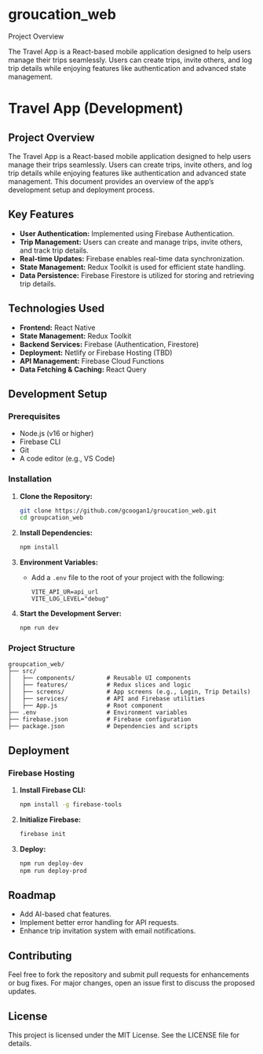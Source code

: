 # groucation_web

Project Overview

The Travel App is a React-based mobile application designed to help users manage their trips seamlessly. Users can create trips, invite others, and log trip details while enjoying features like authentication and advanced state management.

# Travel App (Development)

## Project Overview
The Travel App is a React-based mobile application designed to help users manage their trips seamlessly. Users can create trips, invite others, and log trip details while enjoying features like authentication and advanced state management. This document provides an overview of the app’s development setup and deployment process.

## Key Features
- **User Authentication:** Implemented using Firebase Authentication.
- **Trip Management:** Users can create and manage trips, invite others, and track trip details.
- **Real-time Updates:** Firebase enables real-time data synchronization.
- **State Management:** Redux Toolkit is used for efficient state handling.
- **Data Persistence:** Firebase Firestore is utilized for storing and retrieving trip details.

## Technologies Used
- **Frontend:** React Native
- **State Management:** Redux Toolkit
- **Backend Services:** Firebase (Authentication, Firestore)
- **Deployment:** Netlify or Firebase Hosting (TBD)
- **API Management:** Firebase Cloud Functions
- **Data Fetching & Caching:** React Query

## Development Setup

### Prerequisites
- Node.js (v16 or higher)
- Firebase CLI
- Git
- A code editor (e.g., VS Code)

### Installation
1. **Clone the Repository:**
   ```bash
   git clone https://github.com/gcoogan1/groucation_web.git
   cd groupcation_web
   ```
2. **Install Dependencies:**
   ```bash
   npm install
   ```

4. **Environment Variables:**
   - Add a `.env` file to the root of your project with the following:
     ```env
     VITE_API_UR=api_url
     VITE_LOG_LEVEL="debug"
     ```

5. **Start the Development Server:**
   ```bash
   npm run dev
   ```

### Project Structure
```
groupcation_web/
├── src/
│   ├── components/         # Reusable UI components
│   ├── features/           # Redux slices and logic
│   ├── screens/            # App screens (e.g., Login, Trip Details)
│   ├── services/           # API and Firebase utilities
│   ├── App.js              # Root component
├── .env                    # Environment variables
├── firebase.json           # Firebase configuration
├── package.json            # Dependencies and scripts
```

## Deployment

### Firebase Hosting
1. **Install Firebase CLI:**
   ```bash
   npm install -g firebase-tools
   ```
2. **Initialize Firebase:**
   ```bash
   firebase init
   ```
3. **Deploy:**
   ```bash
   npm run deploy-dev
   npm run deploy-prod
   ```

## Roadmap
- Add AI-based chat features.
- Implement better error handling for API requests.
- Enhance trip invitation system with email notifications.

## Contributing
Feel free to fork the repository and submit pull requests for enhancements or bug fixes. For major changes, open an issue first to discuss the proposed updates.

## License
This project is licensed under the MIT License. See the LICENSE file for details.


